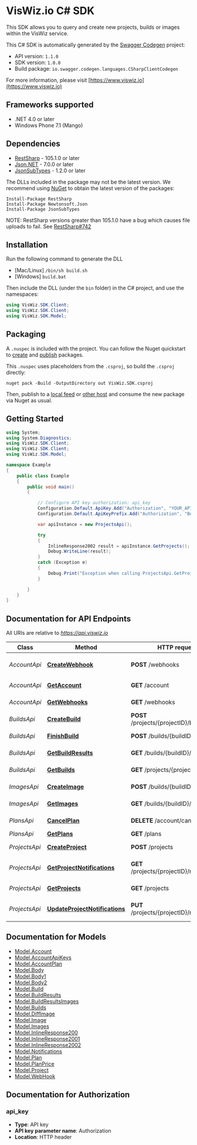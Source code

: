 # VisWiz.io C# SDK

This SDK allows you to query and create new projects, builds or images within the VisWiz service.

This C# SDK is automatically generated by the [Swagger Codegen](https://github.com/swagger-api/swagger-codegen) project:

- API version: `1.1.0`
- SDK version: `1.0.0`
- Build package: `io.swagger.codegen.languages.CSharpClientCodegen`

For more information, please visit [https://www.viswiz.io](https://www.viswiz.io)

## Frameworks supported
- .NET 4.0 or later
- Windows Phone 7.1 (Mango)

## Dependencies
- [RestSharp](https://www.nuget.org/packages/RestSharp) - 105.1.0 or later
- [Json.NET](https://www.nuget.org/packages/Newtonsoft.Json/) - 7.0.0 or later
- [JsonSubTypes](https://www.nuget.org/packages/JsonSubTypes/) - 1.2.0 or later

The DLLs included in the package may not be the latest version. We recommend using [NuGet](https://docs.nuget.org/consume/installing-nuget) to obtain the latest version of the packages:
```
Install-Package RestSharp
Install-Package Newtonsoft.Json
Install-Package JsonSubTypes
```

NOTE: RestSharp versions greater than 105.1.0 have a bug which causes file uploads to fail. See [RestSharp#742](https://github.com/restsharp/RestSharp/issues/742)

## Installation

Run the following command to generate the DLL

- [Mac/Linux] `/bin/sh build.sh`
- [Windows] `build.bat`

Then include the DLL (under the `bin` folder) in the C# project, and use the namespaces:

```csharp
using VisWiz.SDK.Client;
using VisWiz.SDK.Client;
using VisWiz.SDK.Model;
```

## Packaging

A `.nuspec` is included with the project. You can follow the Nuget quickstart to [create](https://docs.microsoft.com/en-us/nuget/quickstart/create-and-publish-a-package#create-the-package) and [publish](https://docs.microsoft.com/en-us/nuget/quickstart/create-and-publish-a-package#publish-the-package) packages.

This `.nuspec` uses placeholders from the `.csproj`, so build the `.csproj` directly:

```
nuget pack -Build -OutputDirectory out VisWiz.SDK.csproj
```

Then, publish to a [local feed](https://docs.microsoft.com/en-us/nuget/hosting-packages/local-feeds) or [other host](https://docs.microsoft.com/en-us/nuget/hosting-packages/overview) and consume the new package via Nuget as usual.

## Getting Started

```csharp
using System;
using System.Diagnostics;
using VisWiz.SDK.Client;
using VisWiz.SDK.Client;
using VisWiz.SDK.Model;

namespace Example
{
    public class Example
    {
        public void main()
        {

            // Configure API key authorization: api_key
            Configuration.Default.ApiKey.Add("Authorization", "YOUR_API_KEY");
            Configuration.Default.ApiKeyPrefix.Add("Authorization", "Bearer");

            var apiInstance = new ProjectsApi();

            try
            {
                InlineResponse2002 result = apiInstance.GetProjects();
                Debug.WriteLine(result);
            }
            catch (Exception e)
            {
                Debug.Print("Exception when calling ProjectsApi.GetProjects: " + e.Message );
            }

        }
    }
}
```

## Documentation for API Endpoints

All URIs are relative to *https://api.viswiz.io*

Class | Method | HTTP request | Description
------------ | ------------- | ------------- | -------------
*AccountApi* | [**CreateWebhook**](docs/AccountApi.md#createwebhook) | **POST** /webhooks | Create a new webhook
*AccountApi* | [**GetAccount**](docs/AccountApi.md#getaccount) | **GET** /account | Get account info
*AccountApi* | [**GetWebhooks**](docs/AccountApi.md#getwebhooks) | **GET** /webhooks | Get all webhooks
*BuildsApi* | [**CreateBuild**](docs/BuildsApi.md#createbuild) | **POST** /projects/{projectID}/builds | Create a build
*BuildsApi* | [**FinishBuild**](docs/BuildsApi.md#finishbuild) | **POST** /builds/{buildID}/finish | Finish a build
*BuildsApi* | [**GetBuildResults**](docs/BuildsApi.md#getbuildresults) | **GET** /builds/{buildID}/results | Get results for a build
*BuildsApi* | [**GetBuilds**](docs/BuildsApi.md#getbuilds) | **GET** /projects/{projectID}/builds | Get builds for a project
*ImagesApi* | [**CreateImage**](docs/ImagesApi.md#createimage) | **POST** /builds/{buildID}/images | Create an image
*ImagesApi* | [**GetImages**](docs/ImagesApi.md#getimages) | **GET** /builds/{buildID}/images | Get images for a build
*PlansApi* | [**CancelPlan**](docs/PlansApi.md#cancelplan) | **DELETE** /account/cancel-plan | Cancel the active plan
*PlansApi* | [**GetPlans**](docs/PlansApi.md#getplans) | **GET** /plans | Get all plans
*ProjectsApi* | [**CreateProject**](docs/ProjectsApi.md#createproject) | **POST** /projects | Create a project
*ProjectsApi* | [**GetProjectNotifications**](docs/ProjectsApi.md#getprojectnotifications) | **GET** /projects/{projectID}/notifications | Get notifications settings
*ProjectsApi* | [**GetProjects**](docs/ProjectsApi.md#getprojects) | **GET** /projects | Get all projects
*ProjectsApi* | [**UpdateProjectNotifications**](docs/ProjectsApi.md#updateprojectnotifications) | **PUT** /projects/{projectID}/notifications | Update notifications settings


## Documentation for Models

 - [Model.Account](docs/Account.md)
 - [Model.AccountApiKeys](docs/AccountApiKeys.md)
 - [Model.AccountPlan](docs/AccountPlan.md)
 - [Model.Body](docs/Body.md)
 - [Model.Body1](docs/Body1.md)
 - [Model.Body2](docs/Body2.md)
 - [Model.Build](docs/Build.md)
 - [Model.BuildResults](docs/BuildResults.md)
 - [Model.BuildResultsImages](docs/BuildResultsImages.md)
 - [Model.Builds](docs/Builds.md)
 - [Model.DiffImage](docs/DiffImage.md)
 - [Model.Image](docs/Image.md)
 - [Model.Images](docs/Images.md)
 - [Model.InlineResponse200](docs/InlineResponse200.md)
 - [Model.InlineResponse2001](docs/InlineResponse2001.md)
 - [Model.InlineResponse2002](docs/InlineResponse2002.md)
 - [Model.Notifications](docs/Notifications.md)
 - [Model.Plan](docs/Plan.md)
 - [Model.PlanPrice](docs/PlanPrice.md)
 - [Model.Project](docs/Project.md)
 - [Model.WebHook](docs/WebHook.md)


## Documentation for Authorization

### api_key

- **Type**: API key
- **API key parameter name**: Authorization
- **Location**: HTTP header
